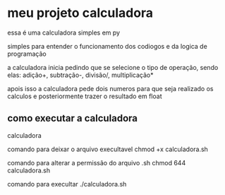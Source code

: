 # meu projeto calculadora

 essa é uma calculadora simples em py

simples para entender o funcionamento dos codiogos e da logica de programação

a calculadora inicia pedindo que se selecione o tipo de operação, sendo elas: adição+, subtração-, divisão/, multiplicação*

apois isso a calculadora pede dois numeros para que seja realizado os calculos e posteriormente trazer o resultado em float

## como executar a calculadora 
calculadora 

comando para deixar o arquivo execultavel 
chmod +x calculadora.sh

comando para alterar a permissão do arquivo .sh
chmod 644 calculadora.sh

comando para execultar 
./calculadora.sh

